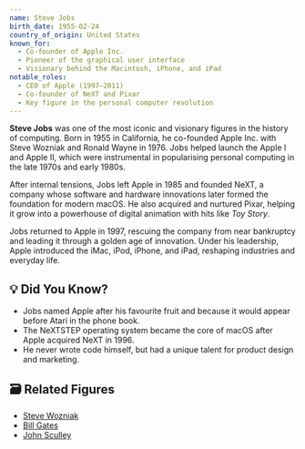 ```yaml
---
name: Steve Jobs
birth_date: 1955-02-24
country_of_origin: United States
known_for:
  - Co-founder of Apple Inc.
  - Pioneer of the graphical user interface
  - Visionary behind the Macintosh, iPhone, and iPad
notable_roles:
  - CEO of Apple (1997–2011)
  - Co-founder of NeXT and Pixar
  - Key figure in the personal computer revolution
---
```


**Steve Jobs** was one of the most iconic and visionary figures in the history of computing. Born in 1955 in California, he co-founded Apple Inc. with Steve Wozniak and Ronald Wayne in 1976. Jobs helped launch the Apple I and Apple II, which were instrumental in popularising personal computing in the late 1970s and early 1980s.

After internal tensions, Jobs left Apple in 1985 and founded NeXT, a company whose software and hardware innovations later formed the foundation for modern macOS. He also acquired and nurtured Pixar, helping it grow into a powerhouse of digital animation with hits like *Toy Story*.

Jobs returned to Apple in 1997, rescuing the company from near bankruptcy and leading it through a golden age of innovation. Under his leadership, Apple introduced the iMac, iPod, iPhone, and iPad, reshaping industries and everyday life.

## 💡 Did You Know?

- Jobs named Apple after his favourite fruit and because it would appear before Atari in the phone book.
- The NeXTSTEP operating system became the core of macOS after Apple acquired NeXT in 1996.
- He never wrote code himself, but had a unique talent for product design and marketing.

## 🗃 Related Figures

- [Steve Wozniak](./steve-wozniak)
- [Bill Gates](./bill-gates)
- [John Sculley](./john-sculley)
